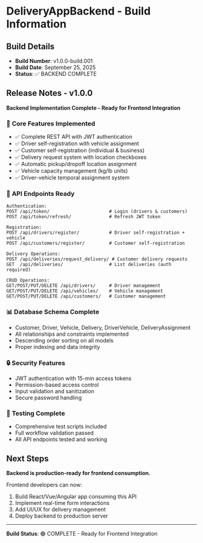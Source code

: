# DeliveryAppBackend - Build Information

## Build Details
- **Build Number**: v1.0.0-build.001
- **Build Date**: September 25, 2025
- **Status**: ✅ BACKEND COMPLETE

## Release Notes - v1.0.0
**Backend Implementation Complete - Ready for Frontend Integration**

### 🎯 **Core Features Implemented**
- ✅ Complete REST API with JWT authentication
- ✅ Driver self-registration with vehicle assignment
- ✅ Customer self-registration (individual & business)
- ✅ Delivery request system with location checkboxes
- ✅ Automatic pickup/dropoff location assignment
- ✅ Vehicle capacity management (kg/lb units)
- ✅ Driver-vehicle temporal assignment system

### 🚀 **API Endpoints Ready**
```
Authentication:
POST /api/token/                      # Login (drivers & customers)
POST /api/token/refresh/              # Refresh JWT token

Registration:
POST /api/drivers/register/           # Driver self-registration + vehicle
POST /api/customers/register/         # Customer self-registration

Delivery Operations:
POST /api/deliveries/request_delivery/ # Customer delivery requests
GET  /api/deliveries/                 # List deliveries (auth required)

CRUD Operations:
GET/POST/PUT/DELETE /api/drivers/     # Driver management
GET/POST/PUT/DELETE /api/vehicles/    # Vehicle management  
GET/POST/PUT/DELETE /api/customers/   # Customer management
```

### 📊 **Database Schema Complete**
- Customer, Driver, Vehicle, Delivery, DriverVehicle, DeliveryAssignment
- All relationships and constraints implemented
- Descending order sorting on all models
- Proper indexing and data integrity

### 🔒 **Security Features**
- JWT authentication with 15-min access tokens
- Permission-based access control
- Input validation and sanitization
- Secure password handling

### 🧪 **Testing Complete**
- Comprehensive test scripts included
- Full workflow validation passed
- All API endpoints tested and working

## Next Steps
**Backend is production-ready for frontend consumption.**

Frontend developers can now:
1. Build React/Vue/Angular app consuming this API
2. Implement real-time form interactions
3. Add UI/UX for delivery management
4. Deploy backend to production server

---
**Build Status**: 🟢 COMPLETE - Ready for Frontend Integration